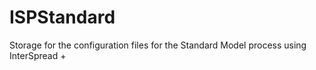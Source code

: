 ISPStandard
===========

Storage for the configuration files for the Standard Model process using InterSpread +

